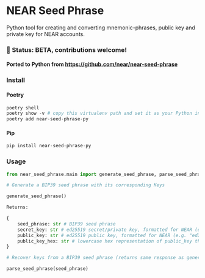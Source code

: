 # NEAR Seed Phrase

Python tool for creating and converting mnemonic-phrases, public key and private key for NEAR accounts.

### 🚨 Status: BETA, contributions welcome!

#### Ported to Python from https://github.com/near/near-seed-phrase
### Install

#### Poetry
```py
poetry shell
poetry show -v # copy this virtualenv path and set it as your Python interpreter 
poetry add near-seed-phrase-py
```

#### Pip
```py
pip install near-seed-phrase-py
```

### Usage
```py
from near_seed_phrase.main import generate_seed_phrase, parse_seed_phrase

# Generate a BIP39 seed phrase with its corresponding Keys

generate_seed_phrase()

Returns:

{
    seed_phrase: str # BIP39 seed phrase
    secret_key: str # ed25519 secret/private key, formatted for NEAR (e.g. "ed25519:[SECRET_KEY]")
    public_key: str # ed25519 public key, formatted for NEAR (e.g. "ed25519:[PUBLIC_KEY]")
    public_key_hex: str # lowercase hex representation of public_key that can be used as an implicit account ID; see https://docs.near.org/integrator/implicit-accounts
} 

# Recover keys from a BIP39 seed phrase (returns same response as generate_seed_phrase())

parse_seed_phrase(seed_phrase)

```





